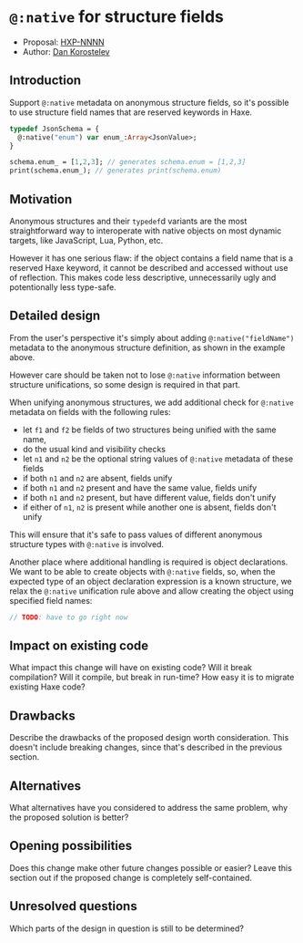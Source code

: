 # `@:native` for structure fields

* Proposal: [HXP-NNNN](NNNN-anon-native.md)
* Author: [Dan Korostelev](https://github.com/nadako)

## Introduction

Support `@:native` metadata on anonymous structure fields, so it's possible to use structure field names that are reserved keywords in Haxe.

```haxe
typedef JsonSchema = {
  @:native("enum") var enum_:Array<JsonValue>;
}

schema.enum_ = [1,2,3]; // generates schema.enum = [1,2,3]
print(schema.enum_); // generates print(schema.enum)
```

## Motivation

Anonymous structures and their `typedef`d variants are the most straightforward way to interoperate with native objects on most dynamic targets, like JavaScript, Lua, Python, etc.

However it has one serious flaw: if the object contains a field name that is a reserved Haxe keyword, it cannot be described and accessed without use of reflection. This makes code less descriptive, unnecessarily ugly and potentionally less type-safe.

## Detailed design

From the user's perspective it's simply about adding `@:native("fieldName")` metadata to the anonymous structure definition, as shown in the example above.

However care should be taken not to lose `@:native` information between structure unifications, so some design is required in that part.

When unifying anonymous structures, we add additional check for `@:native` metadata on fields with the following rules:

 * let `f1` and `f2` be fields of two structures being unified with the same name,
 * do the usual kind and visibility checks
 * let `n1` and `n2` be the optional string values of `@:native` metadata of these fields
 * if both `n1` and `n2` are absent, fields unify
 * if both `n1` and `n2` present and have the same value, fields unify
 * if both `n1` and `n2` present, but have different value, fields don't unify
 * if either of `n1`, `n2` is present while another one is absent, fields don't unify

This will ensure that it's safe to pass values of different anonymous structure types with `@:native` is involved.

Another place where additional handling is required is object declarations. We want to be able to create objects with `@:native` fields, so, when the expected type of an object declaration expression is a known structure, we relax the `@:native` unification rule above and allow creating the object using specified field names:

```haxe
// TODO: have to go right now
```

## Impact on existing code

What impact this change will have on existing code? Will it break compilation?
Will it compile, but break in run-time? How easy it is to migrate existing Haxe code?

## Drawbacks

Describe the drawbacks of the proposed design worth consideration. This doesn't include
breaking changes, since that's described in the previous section.

## Alternatives

What alternatives have you considered to address the same problem, why the proposed solution is better?

## Opening possibilities

Does this change make other future changes possible or easier? Leave this section out if the proposed change
is completely self-contained.

## Unresolved questions

Which parts of the design in question is still to be determined?
